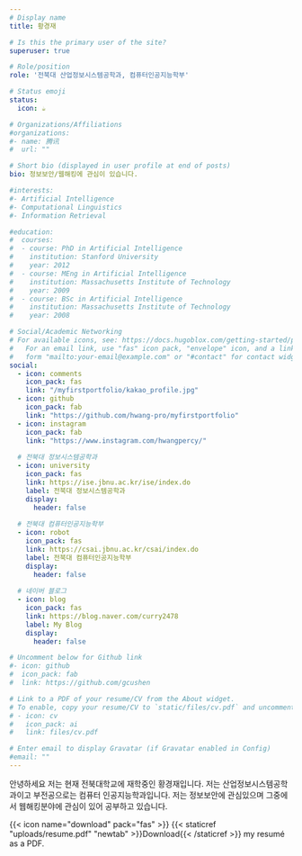 ```yaml
---
# Display name
title: 황경재

# Is this the primary user of the site?
superuser: true

# Role/position
role: '전북대 산업정보시스템공학과, 컴퓨터인공지능학부'

# Status emoji
status:
  icon: ☕️

# Organizations/Affiliations
#organizations:
#- name: 腾讯
#  url: ""

# Short bio (displayed in user profile at end of posts)
bio: 정보보안/웹해킹에 관심이 있습니다.

#interests:
#- Artificial Intelligence
#- Computational Linguistics
#- Information Retrieval

#education:
#  courses:
#  - course: PhD in Artificial Intelligence
#    institution: Stanford University
#    year: 2012
#  - course: MEng in Artificial Intelligence
#    institution: Massachusetts Institute of Technology
#    year: 2009
#  - course: BSc in Artificial Intelligence
#    institution: Massachusetts Institute of Technology
#    year: 2008

# Social/Academic Networking
# For available icons, see: https://docs.hugoblox.com/getting-started/page-builder/#icons
#   For an email link, use "fas" icon pack, "envelope" icon, and a link in the
#   form "mailto:your-email@example.com" or "#contact" for contact widget.
social:
  - icon: comments
    icon_pack: fas
    link: "/myfirstportfolio/kakao_profile.jpg"   
  - icon: github
    icon_pack: fab
    link: "https://github.com/hwang-pro/myfirstportfolio"
  - icon: instagram
    icon_pack: fab
    link: "https://www.instagram.com/hwangpercy/"
  
  # 전북대 정보시스템공학과
  - icon: university
    icon_pack: fas
    link: https://ise.jbnu.ac.kr/ise/index.do
    label: 전북대 정보시스템공학과
    display:
      header: false
      
  # 전북대 컴퓨터인공지능학부  
  - icon: robot
    icon_pack: fas
    link: https://csai.jbnu.ac.kr/csai/index.do
    label: 전북대 컴퓨터인공지능학부
    display:
      header: false
      
  # 네이버 블로그
  - icon: blog
    icon_pack: fas
    link: https://blog.naver.com/curry2478
    label: My Blog
    display:
      header: false

# Uncomment below for Github link
#- icon: github
#  icon_pack: fab
#  link: https://github.com/gcushen

# Link to a PDF of your resume/CV from the About widget.
# To enable, copy your resume/CV to `static/files/cv.pdf` and uncomment the lines below.
# - icon: cv
#   icon_pack: ai
#   link: files/cv.pdf

# Enter email to display Gravatar (if Gravatar enabled in Config)
#email: ""
---
```


안녕하세요 저는 현재 전북대학교에 재학중인 황경재입니다. 
저는 산업정보시스템공학과이고 부전공으로는 컴퓨터 인공지능학과입니다. 저는 정보보안에 관심있으며 그중에서 웹해킹분야에 관심이 있어 공부하고 있습니다.

{{< icon name="download" pack="fas" >}} {{< staticref "uploads/resume.pdf" "newtab" >}}Download{{< /staticref >}} my resumé as a PDF.
